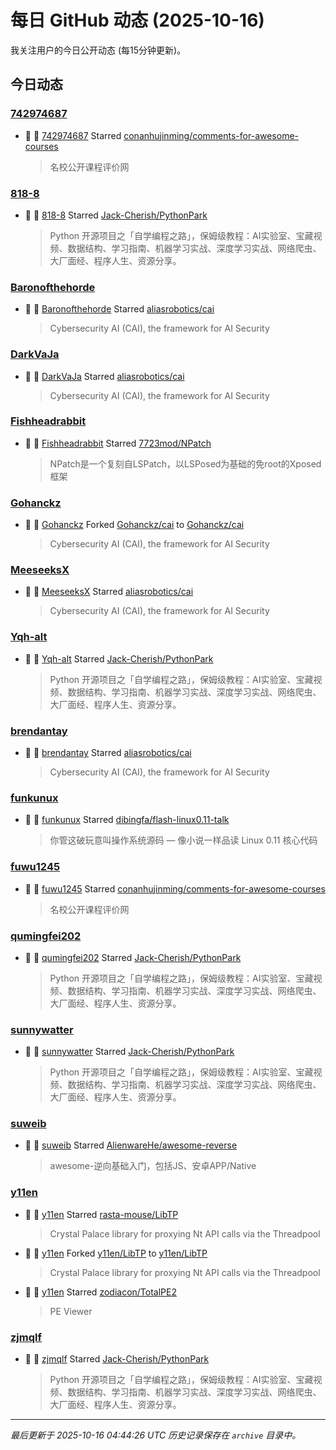 # 每日 GitHub 动态 (2025-10-16)

我关注用户的今日公开动态 (每15分钟更新)。

## 今日动态

### [742974687](https://github.com/742974687)
- 🌟 👤 [742974687](https://github.com/742974687) Starred [conanhujinming/comments-for-awesome-courses](https://github.com/conanhujinming/comments-for-awesome-courses)
  > 名校公开课程评价网

### [818-8](https://github.com/818-8)
- 🌟 👤 [818-8](https://github.com/818-8) Starred [Jack-Cherish/PythonPark](https://github.com/Jack-Cherish/PythonPark)
  > Python 开源项目之「自学编程之路」，保姆级教程：AI实验室、宝藏视频、数据结构、学习指南、机器学习实战、深度学习实战、网络爬虫、大厂面经、程序人生、资源分享。

### [Baronofthehorde](https://github.com/Baronofthehorde)
- 🌟 👤 [Baronofthehorde](https://github.com/Baronofthehorde) Starred [aliasrobotics/cai](https://github.com/aliasrobotics/cai)
  > Cybersecurity AI (CAI), the framework for AI Security

### [DarkVaJa](https://github.com/DarkVaJa)
- 🌟 👤 [DarkVaJa](https://github.com/DarkVaJa) Starred [aliasrobotics/cai](https://github.com/aliasrobotics/cai)
  > Cybersecurity AI (CAI), the framework for AI Security

### [Fishheadrabbit](https://github.com/Fishheadrabbit)
- 🌟 👤 [Fishheadrabbit](https://github.com/Fishheadrabbit) Starred [7723mod/NPatch](https://github.com/7723mod/NPatch)
  > NPatch是一个复刻自LSPatch，以LSPosed为基础的免root的Xposed框架

### [Gohanckz](https://github.com/Gohanckz)
- 🍴 👤 [Gohanckz](https://github.com/Gohanckz) Forked [Gohanckz/cai](https://github.com/Gohanckz/cai) to [Gohanckz/cai](https://github.com/Gohanckz/cai)
  > Cybersecurity AI (CAI), the framework for AI Security

### [MeeseeksX](https://github.com/MeeseeksX)
- 🌟 👤 [MeeseeksX](https://github.com/MeeseeksX) Starred [aliasrobotics/cai](https://github.com/aliasrobotics/cai)
  > Cybersecurity AI (CAI), the framework for AI Security

### [Yqh-alt](https://github.com/Yqh-alt)
- 🌟 👤 [Yqh-alt](https://github.com/Yqh-alt) Starred [Jack-Cherish/PythonPark](https://github.com/Jack-Cherish/PythonPark)
  > Python 开源项目之「自学编程之路」，保姆级教程：AI实验室、宝藏视频、数据结构、学习指南、机器学习实战、深度学习实战、网络爬虫、大厂面经、程序人生、资源分享。

### [brendantay](https://github.com/brendantay)
- 🌟 👤 [brendantay](https://github.com/brendantay) Starred [aliasrobotics/cai](https://github.com/aliasrobotics/cai)
  > Cybersecurity AI (CAI), the framework for AI Security

### [funkunux](https://github.com/funkunux)
- 🌟 👤 [funkunux](https://github.com/funkunux) Starred [dibingfa/flash-linux0.11-talk](https://github.com/dibingfa/flash-linux0.11-talk)
  > 你管这破玩意叫操作系统源码 — 像小说一样品读 Linux 0.11 核心代码

### [fuwu1245](https://github.com/fuwu1245)
- 🌟 👤 [fuwu1245](https://github.com/fuwu1245) Starred [conanhujinming/comments-for-awesome-courses](https://github.com/conanhujinming/comments-for-awesome-courses)
  > 名校公开课程评价网

### [qumingfei202](https://github.com/qumingfei202)
- 🌟 👤 [qumingfei202](https://github.com/qumingfei202) Starred [Jack-Cherish/PythonPark](https://github.com/Jack-Cherish/PythonPark)
  > Python 开源项目之「自学编程之路」，保姆级教程：AI实验室、宝藏视频、数据结构、学习指南、机器学习实战、深度学习实战、网络爬虫、大厂面经、程序人生、资源分享。

### [sunnywatter](https://github.com/sunnywatter)
- 🌟 👤 [sunnywatter](https://github.com/sunnywatter) Starred [Jack-Cherish/PythonPark](https://github.com/Jack-Cherish/PythonPark)
  > Python 开源项目之「自学编程之路」，保姆级教程：AI实验室、宝藏视频、数据结构、学习指南、机器学习实战、深度学习实战、网络爬虫、大厂面经、程序人生、资源分享。

### [suweib](https://github.com/suweib)
- 🌟 👤 [suweib](https://github.com/suweib) Starred [AlienwareHe/awesome-reverse](https://github.com/AlienwareHe/awesome-reverse)
  > awesome-逆向基础入门，包括JS、安卓APP/Native

### [y11en](https://github.com/y11en)
- 🌟 👤 [y11en](https://github.com/y11en) Starred [rasta-mouse/LibTP](https://github.com/rasta-mouse/LibTP)
  > Crystal Palace library for proxying Nt API calls via the Threadpool
- 🍴 👤 [y11en](https://github.com/y11en) Forked [y11en/LibTP](https://github.com/y11en/LibTP) to [y11en/LibTP](https://github.com/y11en/LibTP)
  > Crystal Palace library for proxying Nt API calls via the Threadpool
- 🌟 👤 [y11en](https://github.com/y11en) Starred [zodiacon/TotalPE2](https://github.com/zodiacon/TotalPE2)
  > PE Viewer

### [zjmqlf](https://github.com/zjmqlf)
- 🌟 👤 [zjmqlf](https://github.com/zjmqlf) Starred [Jack-Cherish/PythonPark](https://github.com/Jack-Cherish/PythonPark)
  > Python 开源项目之「自学编程之路」，保姆级教程：AI实验室、宝藏视频、数据结构、学习指南、机器学习实战、深度学习实战、网络爬虫、大厂面经、程序人生、资源分享。


---
*最后更新于 2025-10-16 04:44:26 UTC*
*历史记录保存在 `archive` 目录中。*
